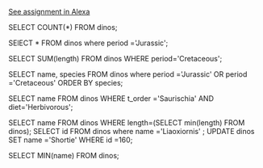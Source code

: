 [See assignment in Alexa](https://alexa.bitmaker.co/cohorts/72/assignments/2247/latest)


SELECT COUNT(*) FROM dinos;

SElECT * FROM dinos where period ='Jurassic';

SELECT SUM(length) FROM dinos WHERE period='Cretaceous';

SELECT name, species FROM dinos where period ='Jurassic' OR period ='Cretaceous' ORDER BY species;


SELECT name FROM dinos WHERE t_order ='Saurischia' AND diet='Herbivorous';

SELECT name FROM dinos WHERE length=(SELECT min(length) FROM dinos);
SELECT id FROM dinos where name ='Liaoxiornis' ;
UPDATE dinos SET name ='Shortie' WHERE id =160;

SELECT MIN(name) FROM dinos;
